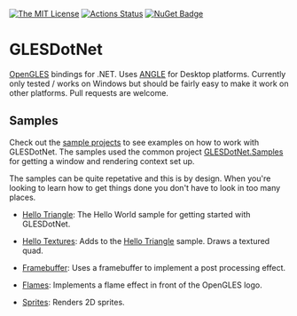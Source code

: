 [![The MIT License](https://img.shields.io/badge/license-MIT-orange.svg?style=flat-square)](http://opensource.org/licenses/MIT)
[![Actions Status](https://github.com/smack0007/GLESDotNet/workflows/CI/badge.svg)](https://github.com/smack0007/GLESDotNet/actions)
[![NuGet Badge](https://buildstats.info/nuget/GLESDotNet)](https://www.nuget.org/packages/GLESDotNet/)

# GLESDotNet

[OpenGLES](https://www.khronos.org/opengles/) bindings for .NET. Uses [ANGLE](https://chromium.googlesource.com/angle/angle/+/master/README.md) 
for Desktop platforms. Currently only tested / works on Windows but should be fairly easy to make it work on other platforms. Pull requests are welcome.

## Samples

Check out the [sample projects](https://github.com/smack0007/GLESDotNet/tree/master/samples/) to see examples
on how to work with GLESDotNet. The samples used the common project
[GLESDotNet.Samples](https://github.com/smack0007/GLESDotNet/tree/master/samples/GLESDotNet.Samples) for
getting a window and rendering context set up.

The samples can be quite repetative and this is by design. When you're looking to learn how to get things
done you don't have to look in too many places.

- [Hello Triangle](https://github.com/smack0007/GLESDotNet/tree/master/samples/HelloTriangle): The Hello World
sample for getting started with GLESDotNet.

- [Hello Textures](https://github.com/smack0007/GLESDotNet/tree/master/samples/HelloTextures): Adds to the
[Hello Triangle](https://github.com/smack0007/GLESDotNet/tree/master/samples/HelloTriangle) sample. Draws a
textured quad.

- [Framebuffer](https://github.com/smack0007/GLESDotNet/tree/master/samples/Framebuffer): Uses a framebuffer
to implement a post processing effect.

- [Flames](https://github.com/smack0007/GLESDotNet/tree/master/samples/Flames): Implements a flame effect
in front of the OpenGLES logo.

- [Sprites](https://github.com/smack0007/GLESDotNet/tree/master/samples/Spites): Renders 2D sprites. 


